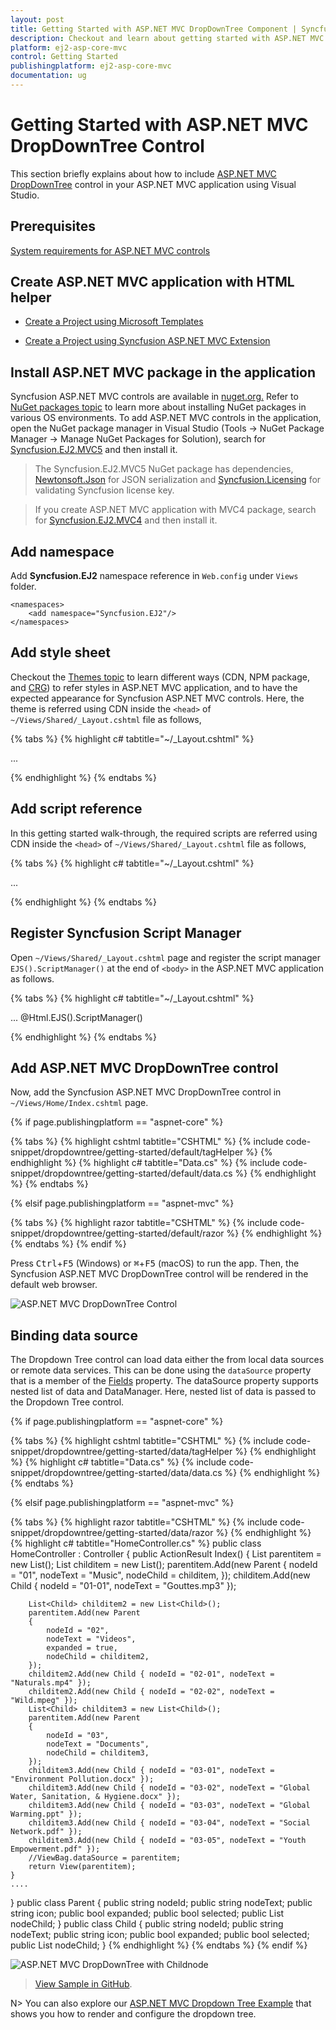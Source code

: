 ```yaml
---
layout: post
title: Getting Started with ASP.NET MVC DropDownTree Component | Syncfusion
description: Checkout and learn about getting started with ASP.NET MVC DropdownTree control of Syncfusion Essential JS 2 and more details.
platform: ej2-asp-core-mvc
control: Getting Started
publishingplatform: ej2-asp-core-mvc
documentation: ug
---
```



# Getting Started with ASP.NET MVC DropDownTree Control

This section briefly explains about how to include [ASP.NET MVC DropDownTree](https://www.syncfusion.com/aspnet-mvc-ui-controls/dropdown-tree) control in your ASP.NET MVC application using Visual Studio.

## Prerequisites

[System requirements for ASP.NET MVC controls](https://ej2.syncfusion.com/aspnetmvc/documentation/system-requirements)

## Create ASP.NET MVC application with HTML helper

* [Create a Project using Microsoft Templates](https://docs.microsoft.com/en-us/aspnet/core/tutorials/first-mvc-app/start-mvc?view=aspnetcore-6.0&tabs=visual-studio)

* [Create a Project using Syncfusion ASP.NET MVC Extension](https://ej2.syncfusion.com/aspnetmvc/documentation/getting-started/project-template)

## Install ASP.NET MVC package in the application

Syncfusion ASP.NET MVC controls are available in [nuget.org.](https://www.nuget.org/packages?q=syncfusion.EJ2) Refer to [NuGet packages topic](https://ej2.syncfusion.com/aspnetmvc/documentation/nuget-packages) to learn more about installing NuGet packages in various OS environments. To add ASP.NET MVC controls in the application, open the NuGet package manager in Visual Studio (Tools → NuGet Package Manager → Manage NuGet Packages for Solution), search for [Syncfusion.EJ2.MVC5](https://www.nuget.org/packages/Syncfusion.EJ2.MVC5) and then install it.

> The Syncfusion.EJ2.MVC5 NuGet package has dependencies, [Newtonsoft.Json](https://www.nuget.org/packages/Newtonsoft.Json/) for JSON serialization and [Syncfusion.Licensing](https://www.nuget.org/packages/Syncfusion.Licensing/) for validating Syncfusion license key.

> If you create ASP.NET MVC application with MVC4 package, search for [Syncfusion.EJ2.MVC4](https://www.nuget.org/packages/Syncfusion.EJ2.MVC4) and then install it. 

## Add namespace

Add **Syncfusion.EJ2** namespace reference in `Web.config` under `Views` folder.

```
<namespaces>
    <add namespace="Syncfusion.EJ2"/>
</namespaces>
```

## Add style sheet

Checkout the [Themes topic](https://ej2.syncfusion.com/aspnetmvc/documentation/appearance/theme) to learn different ways (CDN, NPM package, and [CRG](https://ej2.syncfusion.com/aspnetmvc/documentation/common/custom-resource-generator)) to refer styles in ASP.NET MVC application, and to have the expected appearance for Syncfusion ASP.NET MVC controls. Here, the theme is referred using CDN inside the `<head>` of `~/Views/Shared/_Layout.cshtml` file as follows,

{% tabs %}
{% highlight c# tabtitle="~/_Layout.cshtml" %}

<head>
    ...
    <!-- Syncfusion ASP.NET MVC controls styles -->
    <link rel="stylesheet" href="https://cdn.syncfusion.com/ej2/{{ site.ej2version }}/fluent.css" />
</head>

{% endhighlight %}
{% endtabs %}

## Add script reference

In this getting started walk-through, the required scripts are referred using CDN inside the `<head>` of `~/Views/Shared/_Layout.cshtml` file as follows,

{% tabs %}
{% highlight c# tabtitle="~/_Layout.cshtml" %}

<head>
    ...
    <!-- Syncfusion ASP.NET MVC controls scripts -->
    <script src="https://cdn.syncfusion.com/ej2/{{ site.ej2version }}/dist/ej2.min.js"></script>
</head>

{% endhighlight %}
{% endtabs %}

## Register Syncfusion Script Manager

Open `~/Views/Shared/_Layout.cshtml` page and register the script manager `EJS().ScriptManager()` at the end of `<body>` in the ASP.NET MVC application as follows. 

{% tabs %}
{% highlight c# tabtitle="~/_Layout.cshtml" %}

<body>
...
    <!-- Syncfusion ASP.NET MVC Script Manager -->
    @Html.EJS().ScriptManager()
</body>

{% endhighlight %}
{% endtabs %}

## Add ASP.NET MVC DropDownTree control

Now, add the Syncfusion ASP.NET MVC DropDownTree control in `~/Views/Home/Index.cshtml` page.

{% if page.publishingplatform == "aspnet-core" %}

{% tabs %}
{% highlight cshtml tabtitle="CSHTML" %}
{% include code-snippet/dropdowntree/getting-started/default/tagHelper %}
{% endhighlight %}
{% highlight c# tabtitle="Data.cs" %}
{% include code-snippet/dropdowntree/getting-started/default/data.cs %}
{% endhighlight %}
{% endtabs %}

{% elsif page.publishingplatform == "aspnet-mvc" %}

{% tabs %}
{% highlight razor tabtitle="CSHTML" %}
{% include code-snippet/dropdowntree/getting-started/default/razor %}
{% endhighlight %}
{% endtabs %}
{% endif %}

Press <kbd>Ctrl</kbd>+<kbd>F5</kbd> (Windows) or <kbd>⌘</kbd>+<kbd>F5</kbd> (macOS) to run the app. Then, the Syncfusion ASP.NET MVC DropDownTree control will be rendered in the default web browser.

![ASP.NET MVC DropDownTree Control](images/dropdowntree-control.png)

## Binding data source

The Dropdown Tree control can load data either the from local data sources or remote data services. This can be done using the `dataSource` property that is a member of the [Fields](https://help.syncfusion.com/cr/aspnetmvc-js2/Syncfusion.EJ2.DropDowns.DropDownTree.html#Syncfusion_EJ2_DropDowns_DropDownTree_Fields) property. The dataSource property supports nested list of data and DataManager. Here, nested list of data is passed to the Dropdown Tree control.

{% if page.publishingplatform == "aspnet-core" %}

{% tabs %}
{% highlight cshtml tabtitle="CSHTML" %}
{% include code-snippet/dropdowntree/getting-started/data/tagHelper %}
{% endhighlight %}
{% highlight c# tabtitle="Data.cs" %}
{% include code-snippet/dropdowntree/getting-started/data/data.cs %}
{% endhighlight %}
{% endtabs %}

{% elsif page.publishingplatform == "aspnet-mvc" %}

{% tabs %}
{% highlight razor tabtitle="CSHTML" %}
{% include code-snippet/dropdowntree/getting-started/data/razor %}
{% endhighlight %}
{% highlight c# tabtitle="HomeController.cs" %}
public class HomeController : Controller
{
    public ActionResult Index()
    {
        List<Parent> parentitem = new List<Parent>();
        List<Child> childitem = new List<Child>();
        parentitem.Add(new Parent
        {
            nodeId = "01",
            nodeText = "Music",
            nodeChild = childitem,
        });
        childitem.Add(new Child { nodeId = "01-01", nodeText = "Gouttes.mp3" });

        List<Child> childitem2 = new List<Child>();
        parentitem.Add(new Parent
        {
            nodeId = "02",
            nodeText = "Videos",
            expanded = true,
            nodeChild = childitem2,
        });
        childitem2.Add(new Child { nodeId = "02-01", nodeText = "Naturals.mp4" });
        childitem2.Add(new Child { nodeId = "02-02", nodeText = "Wild.mpeg" });
        List<Child> childitem3 = new List<Child>();
        parentitem.Add(new Parent
        {
            nodeId = "03",
            nodeText = "Documents",
            nodeChild = childitem3,
        });
        childitem3.Add(new Child { nodeId = "03-01", nodeText = "Environment Pollution.docx" });
        childitem3.Add(new Child { nodeId = "03-02", nodeText = "Global Water, Sanitation, & Hygiene.docx" });
        childitem3.Add(new Child { nodeId = "03-03", nodeText = "Global Warming.ppt" });
        childitem3.Add(new Child { nodeId = "03-04", nodeText = "Social Network.pdf" });
        childitem3.Add(new Child { nodeId = "03-05", nodeText = "Youth Empowerment.pdf" });
        //ViewBag.dataSource = parentitem;            
        return View(parentitem);
    }
    ....
}
public class Parent
{
    public string nodeId;
    public string nodeText;
    public string icon;
    public bool expanded;
    public bool selected;
    public List<Child> nodeChild;
}
public class Child
{
    public string nodeId;
    public string nodeText;
    public string icon;
    public bool expanded;
    public bool selected;
    public List<Child> nodeChild;
}
{% endhighlight %}
{% endtabs %}
{% endif %}

![ASP.NET MVC DropDownTree with Childnode](images/getting-started.PNG)

> [View Sample in GitHub](https://github.com/SyncfusionExamples/ASP-NET-MVC-Getting-Started-Examples/tree/main/DropDownTree/ASP.NET%20MVC%20Razor%20Examples).

N> You can also explore our [ASP.NET MVC Dropdown Tree Example](https://ej2.syncfusion.com/aspnetmvc/Button/DropDownButton#/material) that shows you how to render and configure the dropdown tree.